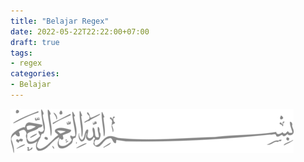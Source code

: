 ```yaml
---
title: "Belajar Regex"
date: 2022-05-22T22:22:00+07:00
draft: true
tags:
- regex
categories:
- Belajar
---
```


![Bismillah](/images/bismillah-2.png#center)